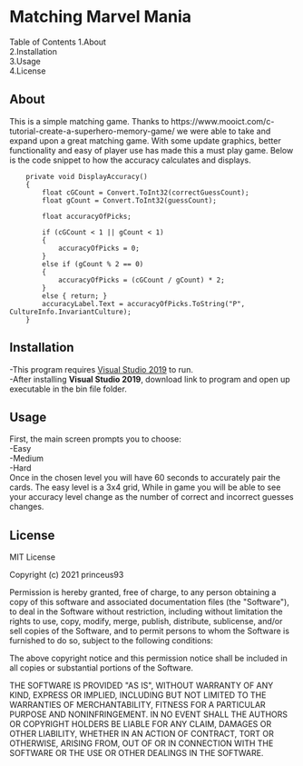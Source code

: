 <h1> Matching Marvel Mania</h1
Superhero pairing game. Test your memory.

<h2>Table of Contents</h2>
1.About</br>
2.Installation</br>
3.Usage</br>
4.License</br>

<h2>About</h2>
This is a simple matching game. Thanks to https://www.mooict.com/c-tutorial-create-a-superhero-memory-game/ we were able to take and expand upon a great matching game. With some update graphics, better functionality and easy of player use has made this a must play game.  
Below is the code snippet to how the accuracy calculates and displays.

        private void DisplayAccuracy()
        {
            float cGCount = Convert.ToInt32(correctGuessCount);
            float gCount = Convert.ToInt32(guessCount);

            float accuracyOfPicks;

            if (cGCount < 1 || gCount < 1)
            {
                accuracyOfPicks = 0;
            }
            else if (gCount % 2 == 0)
            {
                accuracyOfPicks = (cGCount / gCount) * 2;
            }
            else { return; }
            accuracyLabel.Text = accuracyOfPicks.ToString("P", CultureInfo.InvariantCulture);
        }

<h2>Installation</h2>

-This program requires [Visual Studio 2019](https://visualstudio.microsoft.com/downloads/) to run. <br/>
-After installing **Visual Studio 2019**, download link to program and open up executable in the bin file folder.


<h2>Usage</h2>

First, the main screen prompts you to choose:
<br/>-Easy
<br/>-Medium
<br/>-Hard
<br/>
Once in the chosen level you will have 60 seconds to accurately pair the cards. The easy level is a 3x4 grid, 
While in game you will be able to see your accuracy level change as the number of correct and incorrect guesses changes. 

<h2>License</h2>

MIT License

Copyright (c) 2021 princeus93

Permission is hereby granted, free of charge, to any person obtaining a copy
of this software and associated documentation files (the "Software"), to deal
in the Software without restriction, including without limitation the rights
to use, copy, modify, merge, publish, distribute, sublicense, and/or sell
copies of the Software, and to permit persons to whom the Software is
furnished to do so, subject to the following conditions:

The above copyright notice and this permission notice shall be included in all
copies or substantial portions of the Software.

THE SOFTWARE IS PROVIDED "AS IS", WITHOUT WARRANTY OF ANY KIND, EXPRESS OR
IMPLIED, INCLUDING BUT NOT LIMITED TO THE WARRANTIES OF MERCHANTABILITY,
FITNESS FOR A PARTICULAR PURPOSE AND NONINFRINGEMENT. IN NO EVENT SHALL THE
AUTHORS OR COPYRIGHT HOLDERS BE LIABLE FOR ANY CLAIM, DAMAGES OR OTHER
LIABILITY, WHETHER IN AN ACTION OF CONTRACT, TORT OR OTHERWISE, ARISING FROM,
OUT OF OR IN CONNECTION WITH THE SOFTWARE OR THE USE OR OTHER DEALINGS IN THE
SOFTWARE.
